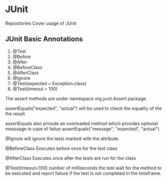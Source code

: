 # JUnit
Repositories Cover usage of JUnit

## JUnit Basic Annotations
1. @Test
2. @Before
3. @After
4. @BeforeClass
5. @AfterClass
6. @Ignore
7. @Test(expected = Exception.class)
8. @Test(timeout = 100)

The assert methods are under namespace org.junit.Assert package.

assertEquals("expected", "actual") will be used to check the equality of the the result

assertEquals also privode an overloaded method which provides optional messsage in case of failue
assertEquals("message", "expected", "actual")

@Ignore will ignore the tests marked with the attribute.

@BeforeClass 
Executes before once for the test class

@AfterClass
Executes once after the tests are run for the class

@Test(timeout=100)
number of milliseconds the test wait for the method to be executed and report failure if the test is not completed in the timeframe.


